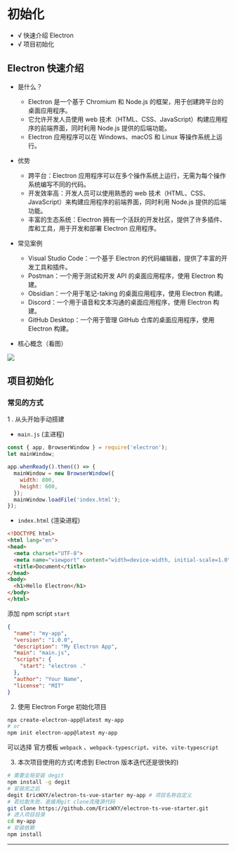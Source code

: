 # 初始化

- √ 快速介绍 Electron
- √ 项目初始化

## Electron 快速介绍

- 是什么？
  - Electron 是一个基于 Chromium 和 Node.js 的框架，用于创建跨平台的桌面应用程序。
  - 它允许开发人员使用 web 技术（HTML、CSS、JavaScript）构建应用程序的前端界面，同时利用 Node.js 提供的后端功能。
  - Electron 应用程序可以在 Windows、macOS 和 Linux 等操作系统上运行。

- 优势
  - 跨平台：Electron 应用程序可以在多个操作系统上运行，无需为每个操作系统编写不同的代码。
  - 开发效率高：开发人员可以使用熟悉的 web 技术（HTML、CSS、JavaScript）来构建应用程序的前端界面，同时利用 Node.js 提供的后端功能。
  - 丰富的生态系统：Electron 拥有一个活跃的开发社区，提供了许多插件、库和工具，用于开发和部署 Electron 应用程序。

- 常见案例
  - Visual Studio Code：一个基于 Electron 的代码编辑器，提供了丰富的开发工具和插件。
  - Postman：一个用于测试和开发 API 的桌面应用程序，使用 Electron 构建。
  - Obsidian：一个用于笔记-taking 的桌面应用程序，使用 Electron 构建。
  - Discord：一个用于语音和文本沟通的桌面应用程序，使用 Electron 构建。
  - GitHub Desktop：一个用于管理 GitHub 仓库的桌面应用程序，使用 Electron 构建。

- 核心概念（看图）

![](https://cdn.jsdelivr.net/gh/EricWXY/PictureBed_0@master/202509241427239.png)

## 项目初始化

### 常见的方式

1 . 从头开始手动搭建

- `main.js` (主进程)

```javascript
const { app, BrowserWindow } = require('electron');
let mainWindow;

app.whenReady().then(() => {
  mainWindow = new BrowserWindow({
    width: 800,
    height: 600,
  });
  mainWindow.loadFile('index.html');
});
```

- `index.html` (渲染进程)

```html
<!DOCTYPE html>
<html lang="en">
<head>
  <meta charset="UTF-8">
  <meta name="viewport" content="width=device-width, initial-scale=1.0">
  <title>Document</title>
</head>
<body>
  <h1>Hello Electron</h1>
</body>
</html>
```
添加 npm script `start`
```JSON
{
  "name": "my-app",
  "version": "1.0.0",
  "description": "My Electron App",
  "main": "main.js",
  "scripts": {
    "start": "electron ." 
  },
  "author": "Your Name",
  "license": "MIT"
}
```


2. 使用 Electron Forge 初始化项目

```bash
npx create-electron-app@latest my-app
# or
npm init electron-app@latest my-app
```
可以选择 官方模板 `webpack` 、`webpack-typescript`、`vite`、`vite-typescript`


3. 本次项目使用的方式(考虑到 Electron 版本迭代还是很快的)

```bash
# 需要全局安装 degit
npm install -g degit
# 安装完之后
degit EricWXY/electron-ts-vue-starter my-app # 项目名称自定义
# 若拉取失败，直接用git clone克隆源代码
git clone https://github.com/EricWXY/electron-ts-vue-starter.git
# 进入项目目录
cd my-app
# 安装依赖
npm install
```

--------------------------------------------------------